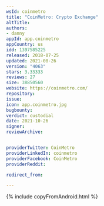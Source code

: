 ```yaml
---
wsId: coinmetro
title: "CoinMetro: Crypto Exchange"
altTitle: 
authors:
- danny
appId: app.coinmetro
appCountry: us
idd: 1397585225
released: 2018-07-25
updated: 2021-08-26
version: "4063"
stars: 3.33333
reviews: 27
size: 38850560
website: https://coinmetro.com/
repository: 
issue: 
icon: app.coinmetro.jpg
bugbounty: 
verdict: custodial
date: 2021-10-26
signer: 
reviewArchive:


providerTwitter: CoinMetro
providerLinkedIn: coinmetro
providerFacebook: CoinMetro 
providerReddit: 

redirect_from:

---
```

{% include copyFromAndroid.html %}
